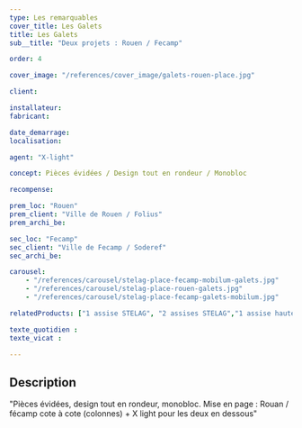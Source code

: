 ```yaml
---
type: Les remarquables
cover_title: Les Galets
title: Les Galets
sub__title: "Deux projets : Rouen / Fecamp"

order: 4

cover_image: "/references/cover_image/galets-rouen-place.jpg"

client:

installateur:
fabricant:

date_demarrage:
localisation:

agent: "X-light"

concept: Pièces évidées / Design tout en rondeur / Monobloc

recompense:

prem_loc: "Rouen"
prem_client: "Ville de Rouen / Folius"
prem_archi_be:

sec_loc: "Fecamp"
sec_client: "Ville de Fecamp / Soderef"
sec_archi_be:

carousel:
    - "/references/carousel/stelag-place-fecamp-mobilum-galets.jpg"
    - "/references/carousel/stelag-place-rouen-galets.jpg"
    - "/references/carousel/stelag-place-fecamp-galets-mobilum.jpg"

relatedProducts: ["1 assise STELAG", "2 assises STELAG","1 assise haute STELAG", "2 assises hautes STELAG", "Jardinière STELAG"]

texte_quotidien :
texte_vicat :

---
```


## Description

"Pièces évidées, design tout en rondeur, monobloc. Mise en page : Rouan / fécamp
cote à cote (colonnes) + X light pour les deux en dessous"
